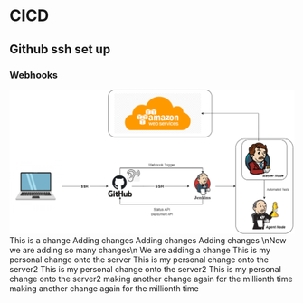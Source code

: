 # CICD
## Github ssh set up
### Webhooks
![](images/CICD.png)
This is a change
Adding changes
Adding changes
Adding changes
\nNow we are adding so many changes\n
We are adding a change
This is my personal change onto the server
This is my personal change onto the server2
This is my personal change onto the server2
This is my personal change onto the server2
making another change again for the millionth time
making another change again for the millionth time
